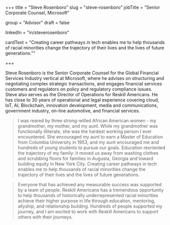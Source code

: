 +++
title = "Steve Rosenboro"
slug = "steve-rosenboro"
jobTitle = "Senior Corporate Counsel, Microsoft"

group = "Advisor"
draft = false

linkedIn = "in/steverosenboro"




cardText = "Creating career pathways in tech enables me to help thousands of racial minorities change the trajectory of their lives and the lives of future generations.”"

+++

Steve Rosenboro is the Senior Corporate Counsel for the Global Financial Services Industry vertical at Microsoft, where he advises on structuring and negotiating complex strategic transactions, and engages financial services customers and regulators on policy and regulatory compliance issues. Steve also serves as the Director of Operations for Reskill Americans. He has close to 30 years of operational and legal experience covering cloud, IoT, AI, Blockchain, innovation development, media and communications, government industry, on-line automotive, and financial services.

> I was reared by three strong-willed African American women - my grandmother, my mother, and my aunt. While my grandmother was functionally illiterate, she was the hardest working person I ever encountered. She encouraged my aunt to earn a Master of Education from Columbia University in 1953, and my aunt encouraged me and hundreds of young students to pursue our goals. Education reoriented the trajectory of my family: it moved us away from washing clothes and scrubbing floors for families in Augusta, Georgia and toward building equity in New York City. Creating career pathways in tech enables me to help thousands of racial minorities change the trajectory of their lives and the lives of future generations.

> Everyone that has achieved any measurable success was supported by a team of people. Reskill Americans has a tremendous opportunity to help thousands of historically underrepresented racial minorities achieve their higher purpose in life through education, mentoring, allyship, and relationship building. Hundreds of people supported my journey, and I am excited to work with Reskill Americans to support others with their journeys.